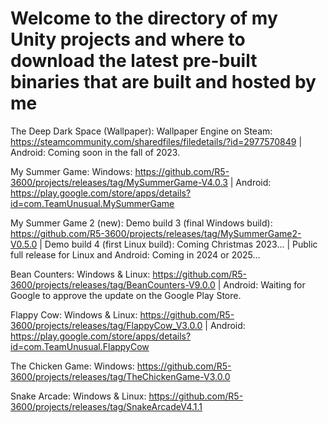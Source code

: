# Welcome to the directory of my Unity projects and where to download the latest pre-built binaries that are built and hosted by me

The Deep Dark Space (Wallpaper): Wallpaper Engine on Steam: https://steamcommunity.com/sharedfiles/filedetails/?id=2977570849    |    Android: Coming soon in the fall of 2023.

My Summer Game: Windows: https://github.com/R5-3600/projects/releases/tag/MySummerGame-V4.0.3    |    Android: https://play.google.com/store/apps/details?id=com.TeamUnusual.MySummerGame

My Summer Game 2 (new): Demo build 3 (final Windows build): https://github.com/R5-3600/projects/releases/tag/MySummerGame2-V0.5.0    |    Demo build 4 (first Linux build): Coming Christmas 2023...    |    Public full release for Linux and Android: Coming in 2024 or 2025...

Bean Counters: Windows & Linux: https://github.com/R5-3600/projects/releases/tag/BeanCounters-V9.0.0    |    Android: Waiting for Google to approve the update on the Google Play Store.

Flappy Cow: Windows & Linux: https://github.com/R5-3600/projects/releases/tag/FlappyCow_V3.0.0    |    Android: https://play.google.com/store/apps/details?id=com.TeamUnusual.FlappyCow

The Chicken Game: Windows: https://github.com/R5-3600/projects/releases/tag/TheChickenGame-V3.0.0

Snake Arcade: Windows & Linux: https://github.com/R5-3600/projects/releases/tag/SnakeArcadeV4.1.1
